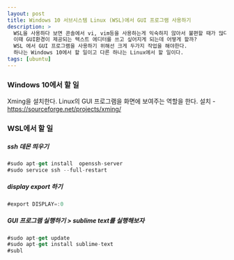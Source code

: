 ```yaml
---
layout: post
title: Windows 10 서브시스템 Linux (WSL)에서 GUI 프로그램 사용하기
description: >
  WSL을 사용하다 보면 콘솔에서 vi, vim등을 사용하는게 익숙하지 않아서 불편할 때가 많다. 
  이때 GUI환경이 제공되는 텍스트 에디터를 쓰고 싶어지게 되는데 어떻게 할까? 
  WSL 에서 GUI 프로그램을 사용하기 위해선 크게 두가지 작업을 해야한다.
  하나는 Windows 10에서 할 일이고 다른 하나는 Linux에서 할 일이다.
tags: [ubuntu]
---
```


### Windows 10에서 할 일
Xming을 설치한다. Linux의 GUI 프로그램을 화면에 보여주는 역할을 한다.
설치 - https://sourceforge.net/projects/xming/

### WSL에서 할 일
##### ssh 데몬 띄우기
~~~js
#sudo apt-get install  openssh-server
#sudo service ssh --full-restart
~~~

##### display export 하기
~~~js
#export DISPLAY=:0
~~~

##### GUI 프로그램 실행하기 > sublime text를 실행해보자


~~~js
#sudo apt-get update
#sudo apt-get install sublime-text
#subl
~~~
